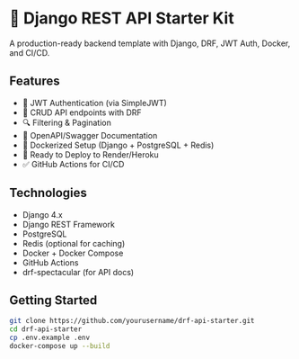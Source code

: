 # 🚀 Django REST API Starter Kit

A production-ready backend template with Django, DRF, JWT Auth, Docker, and CI/CD.

## Features

- 🔐 JWT Authentication (via SimpleJWT)
- 🔁 CRUD API endpoints with DRF
- 🔍 Filtering & Pagination
- 📃 OpenAPI/Swagger Documentation
- 🐳 Dockerized Setup (Django + PostgreSQL + Redis)
- 🚀 Ready to Deploy to Render/Heroku
- ✅ GitHub Actions for CI/CD

## Technologies

- Django 4.x  
- Django REST Framework  
- PostgreSQL  
- Redis (optional for caching)  
- Docker + Docker Compose  
- GitHub Actions  
- drf-spectacular (for API docs)

## Getting Started

```bash
git clone https://github.com/yourusername/drf-api-starter.git
cd drf-api-starter
cp .env.example .env
docker-compose up --build
